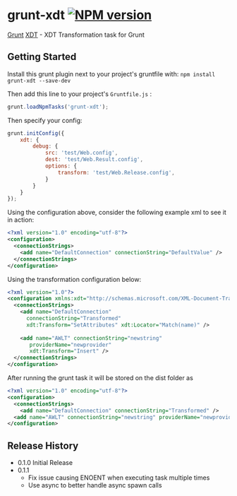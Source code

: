 # grunt-xdt [![NPM version](https://badge.fury.io/js/grunt-xdt.png)](http://badge.fury.io/js/grunt-xdt)

[Grunt][grunt] [XDT][xdt] - XDT Transformation task for Grunt


## Getting Started

Install this grunt plugin next to your project's gruntfile with: `npm install grunt-xdt --save-dev`

Then add this line to your project's `Gruntfile.js` :

```javascript
grunt.loadNpmTasks('grunt-xdt');
```

Then specify your config:

```javascript
grunt.initConfig({
    xdt: {
        debug: {
            src: 'test/Web.config',
            dest: 'test/Web.Result.config',
            options: {
                transform: 'test/Web.Release.config',
            }
        }
    }
});
```

Using the configuration above, consider the following example xml to see it in action:

```xml
<?xml version="1.0" encoding="utf-8"?>
<configuration>
  <connectionStrings>
    <add name="DefaultConnection" connectionString="DefaultValue" />
  </connectionStrings>
</configuration>
```

Using the transformation configuration below:

```xml
<?xml version="1.0"?>
<configuration xmlns:xdt="http://schemas.microsoft.com/XML-Document-Transform">
  <connectionStrings>
    <add name="DefaultConnection" 
      connectionString="Transformed" 
      xdt:Transform="SetAttributes" xdt:Locator="Match(name)" />
    
    <add name="AWLT" connectionString="newstring"
       providerName="newprovider"
       xdt:Transform="Insert" />
  </connectionStrings>
</configuration>
```

After running the grunt task it will be stored on the dist folder as

```xml
<?xml version="1.0" encoding="utf-8"?>
<configuration>
  <connectionStrings>
    <add name="DefaultConnection" connectionString="Transformed" />
  <add name="AWLT" connectionString="newstring" providerName="newprovider" /></connectionStrings>
</configuration>
```

[grunt]: https://github.com/gruntjs/grunt
[xdt]: http://msdn.microsoft.com/en-us/library/dd465326(v=vs.110).aspx

## Release History
* 0.1.0 Initial Release
* 0.1.1 
    * Fix issue causing ENOENT when executing task multiple times
    * Use async to better handle async spawn calls
